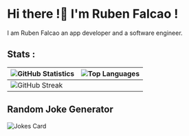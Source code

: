 # Hi there !👋 I'm Ruben Falcao !

I am Ruben Falcao an app developer and a software engineer. 

## Stats :
| ![GitHub Statistics](https://github-readme-stats.vercel.app/api?username=RubenFalcao14&show_icons=true) | ![Top Languages](https://github-readme-stats.vercel.app/api/top-langs/?username=RubenFalcao14) |
| --- | --- |
| ![GitHub Streak](https://github-readme-streak-stats.herokuapp.com/?user=RubenFalcao14) |


## Random Joke Generator

![Jokes Card](https://readme-jokes.vercel.app/api)



<!--
**RubenFalcao14/RubenFalcao14** is a ✨ _special_ ✨ repository because its `README.md` (this file) appears on your GitHub profile.

Here are some ideas to get you started:

- 🔭 I’m currently working on ...
- 🌱 I’m currently learning ...
- 👯 I’m looking to collaborate on ...
- 🤔 I’m looking for help with ...
- 💬 Ask me about ...
- 📫 How to reach me: ...
- 😄 Pronouns: ...
- ⚡ Fun fact: ...
-->
